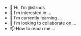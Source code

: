 - 👋 Hi, I’m @strnds
- 👀 I’m interested in ...
- 🌱 I’m currently learning ...
- 💞️ I’m looking to collaborate on ...
- 📫 How to reach me ...

<!---
strnds/strnds is a ✨ special ✨ repository because its `README.md` (this file) appears on your GitHub profile.
You can click the Preview link to take a look at your changes.
--->
